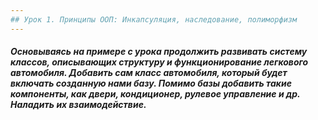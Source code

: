 ```yaml
---
## Урок 1. Принципы ООП: Инкапсуляция, наследование, полиморфизм
---
```

##### *Основываясь на примере с урока продолжить развивать систему классов, описывающих структуру и функционирование легкового автомобиля. Добавить сам класс автомобиля, который будет включать созданную нами базу. Помимо базы добавить такие компоненты, как двери, кондиционер, рулевое управление и др. Наладить их взаимодействие.*
